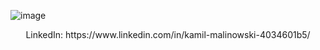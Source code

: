 ![image](https://user-images.githubusercontent.com/64846552/225453486-c975d336-120c-458d-98c0-e7e3dbd35b50.png)

<p align="center">LinkedIn: https://www.linkedin.com/in/kamil-malinowski-4034601b5/</p>

